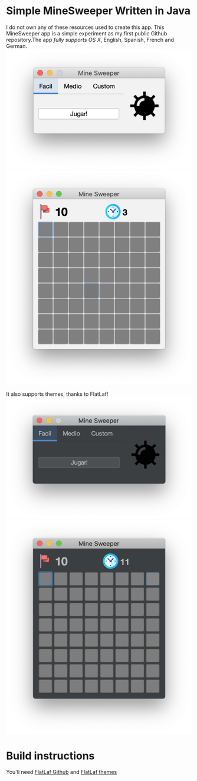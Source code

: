 # Simple MineSweeper Written in Java
I do not own any of these resources used to create this app. This MineSweeper app is a simple experiment as my first public Github repository.The app _fully supports OS X_, English, Spanish, French and German.
![Screenshot1](GithubResources/StartScreen_white.png)
![Screenshot2](GithubResources/GameWindow_white.png)

It also supports themes, thanks to FlatLaf!
![Screenshot3](GithubResources/StartScreen_dark.png)
![Screenshot4](GithubResources/GameWindow_dark.png)

# Build instructions 
You'll need [FlatLaf Github](https://github.com/JFormDesigner/FlatLaf "FlatLaf") and [FlatLaf themes](https://github.com/JFormDesigner/FlatLaf/tree/master/flatlaf-intellij-themes "IntelliJ themes pack")
